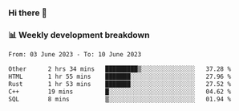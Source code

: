 ### Hi there 👋

### 📊 Weekly development breakdown
<!--START_SECTION:waka-->

```txt
From: 03 June 2023 - To: 10 June 2023

Other      2 hrs 34 mins   █████████▒░░░░░░░░░░░░░░░   37.28 %
HTML       1 hr 55 mins    ███████░░░░░░░░░░░░░░░░░░   27.96 %
Rust       1 hr 53 mins    ███████░░░░░░░░░░░░░░░░░░   27.52 %
C++        19 mins         █░░░░░░░░░░░░░░░░░░░░░░░░   04.62 %
SQL        8 mins          ▒░░░░░░░░░░░░░░░░░░░░░░░░   01.94 %
```

<!--END_SECTION:waka-->
